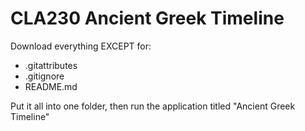 # CLA230 Ancient Greek Timeline
 
Download everything EXCEPT for:
- .gitattributes
- .gitignore
- README.md

Put it all into one folder, then run the application titled "Ancient Greek Timeline"
